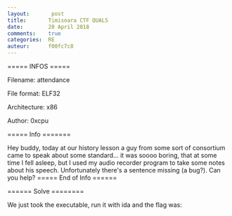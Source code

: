 ```yaml
---
layout:       post
title:       Timisoara CTF QUALS
date:        20 April 2018
comments:    true
categories:  RE
auteur:      f00fc7c8
---
```


===== INFOS ===== 

Filename:                 attendance

File format:              ELF32

Architecture:             x86

Author:                   0xcpu 

===== Info =======

Hey buddy, today at our history lesson a guy from some sort of consortium came
to speak about some standard... it was soooo boring, that at some time I fell asleep,
but I used my audio recorder program to take some notes about his speech.
Unfortunately there's a sentence missing (a bug?). Can you help?
===== End of Info ======

====== Solve ========

We just took the executable, run it with ida and the flag was:
